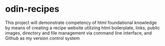 # odin-recipes

This project will demonstrate competency of html foundational knowledge
by means of creating a recipe website utilizing html boilerplate, 
links, public images, directory and file management via command
line interface, and Github as my version control system